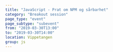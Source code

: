 ```yaml
---
title: "JavaScript - Prat om NPM og sårbarhet"
category: "Breakout session"
page_type: "event"
page_subtype: "subevent"
from: "2019-03-30T13:00"
to: "2019-03-30T14:00"
location: Vippetangen
group: js
---
```

